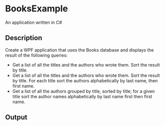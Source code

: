 # BooksExample
An application written in C#


## Description
Create a WPF application that uses the Books database and displays the result of the following queries:
- Get a list of all the titles and the authors who wrote them. Sort the result by title.
- Get a list of all the titles and the authors who wrote them. Sort the result by title. For each title sort the authors alphabetically by last name, then first name.
- Get a list of all the authors grouped by title, sorted by title; for a given title sort the author names alphabetically by last name first then first name.


## Output
```output

```
